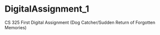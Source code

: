 # DigitalAssignment_1
CS 325 First Digital Assignment (Dog Catcher/Sudden Return of Forgotten Memories)
